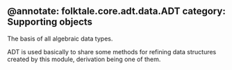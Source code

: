 @annotate: folktale.core.adt.data.ADT
category: Supporting objects
---
The basis of all algebraic data types.

ADT is used basically to share some methods for refining data structures
created by this module, derivation being one of them.
